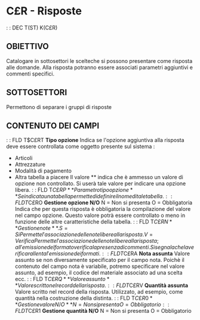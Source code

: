 # C£R - Risposte
 :  : DEC T(ST) K(C£R)
## OBIETTIVO
Catalogare in sottosettori le scelteche si possono presentare come risposta alle domande. Alla risposta potranno essere associati parametri aggiuntivi e commenti specifici.
## SOTTOSETTORI
Permettono di separare i gruppi di risposte
## CONTENUTO DEI CAMPI
 :  : FLD T$C£RT **Tipo opzione**
Indica se l'opzione aggiuntiva alla risposta deve essere controllata come oggetto presente sul sistema : 
-    Articoli
-    Attrezzature
-    Modalità di pagamento
-    Altra tabella a piacere
Il valore \*\* indica che è ammesso un valore di opzione non controllato. Si userà tale valore per indicare una opzione libera.
 :  : FLD T$C£RP **Parametro tipo opzione**
Se indicata una tabella permette di definire il nome di tale tabella.
 :  : FLD T$C£RO **Gestione opzione N/O**
N =  Non si presenta
O =  Obbligatoria
Indica che per questa risposta è obbligatoria la compilazione del valore nel campo opzione. Questo valore potrà essere controllato o meno in funzione delle altre caratteristiche della tabella.
 :  : FLD T$C£RN **Gestione note**
.    S = Si
Permette l'associazione delle note libere alla risposta
.    V = Verifica
Permette l'associazione delle note libere alla risposta; all'emissione del formato verifica la presenza di commenti.
Si segnala che la verifica rallenta l'emissione dei formati.
 :  : FLD T$C£RA **Nota assunta**
Valore assunto se non diversamente specificato per il campo nota. Poichè il contenuto del campo nota è variabile, potremo specificare nel valore assunto, ad esempio, il codice del materiale associato ad una scelta ecc.
 :  : FLD T$C£RQ **Valore assunto**
Valore scritto nel record della risposta.
 :  : FLD T$C£RV **Quantità assunta**
Valore scritto nel record della risposta. Utilizzato, ad esempio, come quantità nella costruzione della distinta.
 :  : FLD T$C£R0 **Gestione valore N/O**
N =  Non si presenta
O =  Obbligatorio
 :  : FLD T$C£R1 **Gestione quantità N/O**
N =  Non si presenta
O =  Obbligatorio
